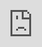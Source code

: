 ## Week 1 Assignment: Flixster

Submitted by: **Maritza Padilla**

Estimated time spent: **19** hours spent in total

### Application Features

#### CORE FEATURES

- [X] The API should contain an endpoint that serves an array of all products in the store
- [X] A Store model should handle all data management logic for the API and be the interface for read/write operations to the JSON file.
- [X] The frontend should include a landing page that displays the products available for purchase.
- [X] Each product should have an individual page that shows the details of the product.

### Walkthrough Video

`TODO://` Add the embedded URL code to your animated app walkthrough below, `https://imgur.com/a/ALaDtK4`. Make sure the video or gif actually renders and animates when viewing this README. (🚫 Remove this paragraph after adding walkthrough video)

<iframe 
src="https://imgur.com/a/ALaDtK4" frameborder="0" 
webkitallowfullscreen mozallowfullscreen allowfullscreen 
style="position: absolute; top: 0; left: 0; width: 100%; height: 100%;">
</iframe>

### Reflection

* Did the topics discussed in your labs prepare you to complete the assignment? Be specific, which features in your weekly assignment did you feel unprepared to complete?

Yes, they were very helpful, alongside the videos. There's a lot to keep track of but I'm starting to get it.

* If you had more time, what would you have done differently? Would you have added additional features? Changed the way your project responded to a particular event, etc.
  
I would have invested more time in learning about routes and links than in the front end, and I would have changed the layout of the pop up page, and clean up the css on my site.

* Reflect on your project demo, what went well? Were there things that maybe didn't go as planned? Did you notice something that your peer did that you would like to try next time?

I was in the middle of debugging so I had to make do with my preloaded localhost windows, but it went okay. I noticed they focused on the backend more than the frontend, and that inspired me to shift gears.

### Open-source libraries used

- Add any links to open-source libraries used in your project.

### Shout out

Give a shout out to somebody from your cohort that especially helped you during your project. This can be a fellow peer, instructor, TA, mentor, etc.

* Item 1
* Item 2
